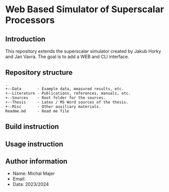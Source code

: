 # Web Based Simulator of Superscalar Processors

## Introduction

This repository extends the superscalar simulator created by Jakub Horky and Jan Vavra. The goal is to add a WEB and CLI interface.

## Repository structure

    .
    +--Data       - Example data, measured results, etc.
    +--Literature - Publications, references, manuals, etc.
    +--Sources    - Root folder for the sources.
    +--Thesis     - Latex / MS Word sources of the thesis.
    +--Misc       - Other auxiliary materials.
    Readme.md     - Read me file


## Build instruction


## Usage instruction


## Author information

 * Name: Michal Majer
 * Email:
 * Data: 2023/2024

